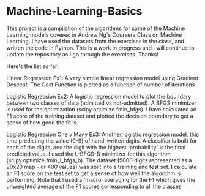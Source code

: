 # Machine-Learning-Basics

This project is a compilation of the algorithms for some of the Machine Learning models covered in Andrew Ng's Coursera Class on Machine Learning. I have used the datasets from the exercises in the class, and written the code in Python. This is a work in progress and I will continue to update the repository as I go through the exercises. Thanks!

Here's the list so far:

Linear Regression Ex1: A very simple linear regression model using Gradient Descent. The Cost Function is plotted as a function of number of iterations

Logistic Regression Ex2: A logistic regression model to plot the boundary between two classes of data (admitted vs not-admitted). A BFGS minimizer is used for the optimization (scipy.optimize.fmin_bfgs). I have calculated an F1 score of the training dataset and plotted the decision boundary to get a sense of how good the fit is.

Logistic Regression One v Many Ex3: Another logistic regression model, this time predicting the value (0-9) of hand-written digits. A classifier is built for each of the digits, and the digit with the highest 'probability' is the final predicted value. I used the L-BFGS-B minimizer for this algorithm (scipy.optimize.fmin_l_bfgs_b). The dataset (5000 digits represented as a 20x20 map - or 400 values) was split into a training and test set. I calculate an F1 score on the test set to get a sense of how well the algorithm is performing. Note that I used a 'macro' averaging for the F1 which gives the unweighted average of the F1 scores corresponding to all the classes


